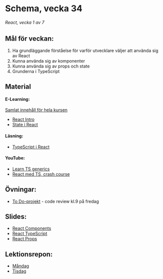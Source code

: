 # Schema, vecka 34

###### React, vecka 1 av 7

## Mål för veckan:
1. Ha grundläggande förståelse för varför utvecklare väljer att använda sig av React
2. Kunna använda sig av komponenter
3. Kunna använda sig av props och state
4. Grunderna i TypeScript

## Material
#### E-Learning:
[Samlat innehåll för hela kursen](https://github.com/Lexicon-Frontend-2024/e-learning-material)
* [React Intro](https://app.pluralsight.com/library/courses/react-what-is/table-of-contents)
* [State i React](https://app.pluralsight.com/ilx/video-courses/clips/9ae849e3-419e-43d2-b6c1-12b2f4bf3b68)

#### Läsning:
* [TypeScript i React](https://react.dev/learn/typescript)

#### YouTube:
* [Learn TS generics](https://www.youtube.com/watch?v=EcCTIExsqmI)
* [React med TS, crash course](https://www.youtube.com/watch?v=TPACABQTHvM)

## Övningar:
* [To Do-projekt](https://github.com/Lexicon-Frontend-2024/exercise-react-todo-app/tree/main) - code review kl.9 på fredag

## Slides:
* [React Components](https://docs.google.com/presentation/d/1SsDEx-SZLKYX9YHFOz-mojPEElNdYk1fbc6tYFxbFoI/edit?usp=sharing)
* [React TypeScript](https://docs.google.com/presentation/d/1qE3UnhxWFbvhJ1NHNBPIbKnQIeGnX3Ke9e3Arwp03CM/edit?usp=sharing)
* [React Props](https://docs.google.com/presentation/d/1ONe06YEPrAFM8b9zgndFXGfgIGyOWt6YP7F-_nEOlDw/edit?usp=sharing)

## Lektionsrepon:
* [Måndag](https://github.com/Lexicon-Frontend-2024/lecture-19-augusti)
* [Tisdag](https://github.com/Lexicon-Frontend-2024/lecture-20-aug)
